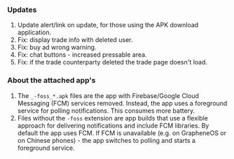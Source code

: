 ### Updates
1. Update alert/link on update, for those using the APK download application.
2. Fix: display trade info with deleted user.
3. Fix: buy ad wrong warning.
4. Fix: chat buttons - increased pressable area.
5. Fix: if the trade counterparty deleted the trade page doesn't load.

### About the attached app's
1. The `_-foss_*.apk` files are the app with Firebase/Google Cloud Messaging (FCM) services removed. Instead, the app uses a foreground service for polling notifications. This consumes more battery.
4. Files without the `-foss` extension are app builds that use a flexible approach for delivering notifications and include FCM libraries. By default the app uses FCM. If FCM is unavailable (e.g. on GrapheneOS or on Chinese phones) - the app switches to polling and starts a foreground service.